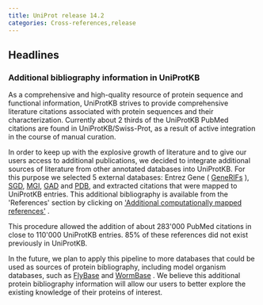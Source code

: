 ```yaml
---
title: UniProt release 14.2
categories: Cross-references,release
---
```


## Headlines

### Additional bibliography information in UniProtKB

As a comprehensive and high-quality resource of protein sequence and functional information, UniProtKB strives to provide comprehensive literature citations associated with protein sequences and their characterization. Currently about 2 thirds of the UniProtKB PubMed citations are found in UniProtKB/Swiss-Prot, as a result of active integration in the course of manual curation.

In order to keep up with the explosive growth of literature and to give our users access to additional publications, we decided to integrate additional sources of literature from other annotated databases into UniProtKB. For this purpose we selected 5 external databases: Entrez Gene ( [GeneRIFs](http://www.ncbi.nlm.nih.gov/projects/GeneRIF/) ), [SGD](http://www.yeastgenome.org/), [MGI](http://www.informatics.jax.org/), [GAD](http://geneticassociationdb.nih.gov/) and [PDB](http://www.rcsb.org/pdb/home/home.do), and extracted citations that were mapped to UniProtKB entries. This additional bibliography is available from the 'References' section by clicking on ['Additional computationally mapped references'](http://www.uniprot.org/uniprot/P03875#section_ref) .

This procedure allowed the addition of about 283'000 PubMed citations in close to 110'000 UniProtKB entries. 85% of these references did not exist previously in UniProtKB.

In the future, we plan to apply this pipeline to more databases that could be used as sources of protein bibliography, including model organism databases, such as [FlyBase](http://flybase.org/) and [WormBase](http://www.wormbase.org/) . We believe this additional protein bibliography information will allow our users to better explore the existing knowledge of their proteins of interest.
